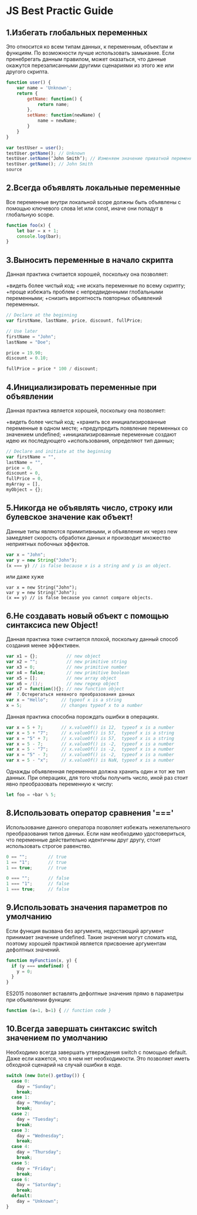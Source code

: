 # JS Best Practic Guide
## 1.Избегать глобальных переменных

Это относится ко всем типам данных, к переменным, объектам и функциям. По возможности лучше использовать замыкание. Если пренебрегать данным правилом, может оказаться, что данные окажутся перезаписанными другими сценариями из этого же или другого скрипта.

```js
function user() {
    var name = 'Unknown';
    return {
        getName: function() {
            return name;
        },
        setName: function(newName) {
            name = newName;
        }
    }
}

var testUser = user();
testUser.getName(); // Unknown
testUser.setName(‘John Smith’); // Изменяем значение приватной переменной
testUser.getName(); // John Smith
source
```

##	2.Всегда объявлять локальные переменные
Все переменные внутри локальной scope должны быть объявлены с помощью ключевого слова let или const, иначе они попадут в глобальную scope.

```js
function foo(x) {
    let bar = x + 1;
    console.log(bar);
}
```

##	3.Выносить переменные в начало скрипта
Данная практика считается хорошей, поскольку она позволяет:

+видеть более чистый код;
+не искать переменные по всему скрипту;
+проще избежать проблем с непредвиденными глобальными переменными;
+снизить вероятность повторных объявлений переменных.

```js
// Declare at the beginning
var firstName, lastName, price, discount, fullPrice;

// Use later
firstName = "John";
lastName = "Doe";

price = 19.90;
discount = 0.10;

fullPrice = price * 100 / discount;
```

##	4.Инициализировать переменные при объявлении
Данная практика является хорошей, поскольку она позволяет:

+видеть более чистый код;
+хранить все инициализированные переменные в одном месте;
+предупредить появление переменных со значением undefined;
+инициализированные переменные создают идею их последующего +использования, определяют тип данных;

```js
// Declare and initiate at the beginning
var firstName = "",
lastName = "",
price = 0,
discount = 0,
fullPrice = 0,
myArray = [],
myObject = {};
```

##	5.Никогда не объявлять число, строку или булевское значение как объект!

Данные типы являются примитивными, и объявление их через new замедляет скорость обработки данных и производит множество неприятных побочных эффектов.

```js
var x = "John";             
var y = new String("John");
(x === y) // is false because x is a string and y is an object.
```

или даже хуже

```
var x = new String("John");             
var y = new String("John");
(x == y) // is false because you cannot compare objects.
```

##	6.Не создавать новый объект с помощью синтаксиса new Object!

Данная практика тоже считается плохой, поскольку данный способ создания менее эффективен.

```js
var x1 = {};           // new object
var x2 = "";           // new primitive string
var x3 = 0;            // new primitive number
var x4 = false;        // new primitive boolean
var x5 = [];           // new array object
var x6 = /()/;         // new regexp object
var x7 = function(){}; // new function object
##	7.Остерегаться неявного преобразования данных
var x = "Hello";     // typeof x is a string
x = 5;               // changes typeof x to a number
```

Данная практика способна порождать ошибки в операциях.

```js
var x = 5 + 7;       // x.valueOf() is 12,  typeof x is a number
var x = 5 + "7";     // x.valueOf() is 57,  typeof x is a string
var x = "5" + 7;     // x.valueOf() is 57,  typeof x is a string
var x = 5 - 7;       // x.valueOf() is -2,  typeof x is a number
var x = 5 - "7";     // x.valueOf() is -2,  typeof x is a number
var x = "5" - 7;     // x.valueOf() is -2,  typeof x is a number
var x = 5 - "x";     // x.valueOf() is NaN, typeof x is a number
```

Однажды объявленная переменная должна хранить один и тот же тип данных. При операциях, для того чтобы получить число, иной раз стоит явно преобразовать переменную к числу:

```js
let foo = +bar % 5;
```

##	8.Использовать оператор сравнения '==='

Использование данного оператора позволяет избежать нежелательного преобразования типов данных. Если нам необходимо удостовериться, что переменные действительно идентичны друг другу, стоит использовать строгое равенство.

```js
0 == "";        // true
1 == "1";       // true
1 == true;      // true

0 === "";       // false
1 === "1";      // false
1 === true;     // false
```

##	9.Использовать значения параметров по умолчанию

Если функция вызвана без аргумента, недостающий аргумент принимает значение undefined. Такие значения могут сломать код, поэтому хорошей практикой является присвоение аргументам дефолтных значений.

```js
function myFunction(x, y) {
  if (y === undefined) {
    y = 0;
  }
}
```

ES2015 позволяет вставлять дефолтные значения прямо в параметры при объявлении функции:

```js
function (a=1, b=1) { // function code }
```
##	10.Всегда завершать синтаксис switch значением по умолчанию

Необходимо всегда завершать утверждения switch с помощью default. Даже если кажется, что в нем нет необходимости. Это позволяет иметь обходной сценарий на случай ошибки в коде.

```js
switch (new Date().getDay()) {
  case 0:
    day = "Sunday";
    break;
  case 1:
    day = "Monday";
    break;
  case 2:
    day = "Tuesday";
    break;
  case 3:
    day = "Wednesday";
    break;
  case 4:
    day = "Thursday";
    break;
  case 5:
    day = "Friday";
    break;
  case 6:
    day = "Saturday";
    break;
  default:
    day = "Unknown";
}
```
